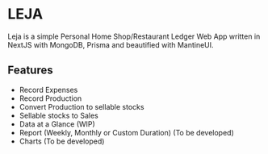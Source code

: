 # LEJA 

Leja is a simple Personal Home Shop/Restaurant Ledger Web App written in NextJS with MongoDB, Prisma and beautified with MantineUI.

## Features

- Record Expenses
- Record Production 
- Convert Production to sellable stocks
- Sellable stocks to Sales
- Data at a Glance (WIP)
- Report (Weekly, Monthly or Custom Duration) (To be developed)
- Charts (To be developed)
